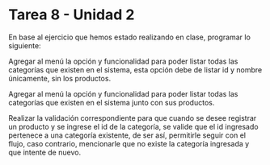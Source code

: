 # Tarea 8 - Unidad 2

En base al ejercicio que hemos estado realizando en clase, programar lo siguiente:

Agregar al menú la opción y funcionalidad para poder listar todas las categorías que existen en el sistema, esta opción debe de listar id y nombre únicamente, sin los productos.

Agregar al menú la opción y funcionalidad para poder listar todas las categorías que existen en el sistema junto con sus productos.

Realizar la validación correspondiente para que cuando se desee registrar un producto y se ingrese el id de la categoría, se valide que el id ingresado pertenece a una categoría existente, de ser así, permitirle seguir con el flujo, caso contrario, mencionarle que no existe la categoría ingresada y que intente de nuevo.